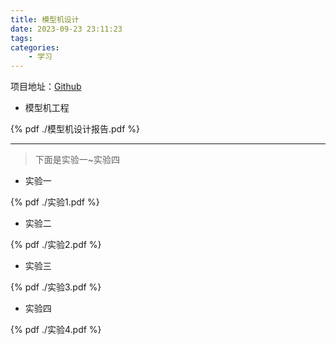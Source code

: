 ```yaml
---
title: 模型机设计
date: 2023-09-23 23:11:23
tags:
categories:
    - 学习
---
```


项目地址：[Github](https://github.com/ydyhello/course/tree/main/模型机工程)

<!--more-->

- 模型机工程

{% pdf  ./模型机设计报告.pdf %} 

----

> 下面是实验一~实验四


- 实验一

{% pdf  ./实验1.pdf %} 

- 实验二

{% pdf  ./实验2.pdf %} 

- 实验三

{% pdf  ./实验3.pdf %} 


- 实验四

{% pdf  ./实验4.pdf %} 